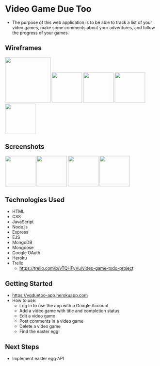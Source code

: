 # Video Game Due Too
- The purpose of this web application is to be able to track a list of your video games, make some comments about your adventures, and follow the progress of your games.

## Wireframes
<img src="https://i.imgur.com/rYcaDPw.png" width="150">
<img src="https://i.imgur.com/zkagBXP.jpg" width="100">
<img src="https://i.imgur.com/1Kv6AtK.jpg" width="100">
<img src="https://i.imgur.com/h3SEx3b.jpg" width="100">
<img src="https://i.imgur.com/hkUtVgb.jpg" width="100">

## Screenshots
<img src="https://i.imgur.com/1VaCt5W.jpg" width="100">
<img src="https://i.imgur.com/LA7n1LP.jpg" width="100">
<img src="https://i.imgur.com/B6PMWC3.jpg" width="100">
<img src="https://i.imgur.com/vE7LAjv.jpg" width="100">

## Technologies Used
- HTML
- CSS
- JavaScript
- Node.js
- Express
- EJS
- MongoDB
- Mongoose
- Google OAuth
- Heroku
- Trello
	- <https://trello.com/b/vTQHFyVu/video-game-todo-project>
 
## Getting Started
- <https://vgduetoo-app.herokuapp.com>
- How to use:
	- Log In to use the app with a Google Account
	- Add a video game with title and completion status
	- Edit a video game
	- Post comments in a video game
	- Delete a video game
	- Find the easter egg!

## Next Steps
- Implement easter egg API 